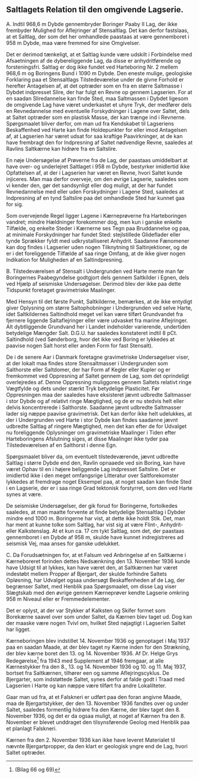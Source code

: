 ## Saltlagets Relation til den omgivende Lagserie.

A. Indtil 968,6 m Dybde gennembryder Boringer Paaby II Lag, der ikke frembyder Mulighed for Aflejringer af Stensaltlag. Det kan derfor fastslaas, at et Saltlag, der som det her omhandlede paastaas at være gennemboret i 958 m Dybde, maa være fremmed for sine Omgivelser.

Det er derimod tænkeligt, at et Saltlag kunde være udskilt i Forbindelse med Afsaetningen af de dybereliggende Lag, da disse er anhydritførende og forsteningsfri. Saltlag er dog ikke fundet ved Harteboring Nr. 2 mellem 968,6 m og Boringens Bund i 1090 m Dybde. Den eneste mulige, geologiske Forklaring paa et Stensaltlags Tilstedeværelse under de givne Forhold er herefter Antagelsen af, at det optræder som en fra en større Saltmasse i Dybdet indpresset Slire, der har fulgt en Revne op gennem Lagserien. For at en saadan Sliredannelse kan finde Sted, maa Saltmassen i Dybdet ligesom de omgivende Lag have været underkastet et uhyre Tryk, der medfører dels en Revnedannelse med eventuelle Forskydninger i Lagene over Saltet, dels at Saltet optræder som en plastisk Masse, der kan trænge ind i Revnerne. Spørgsmaalet bliver derfor, om man ud fra Kendskabet til Lagseriens Beskaffenhed ved Harte kan finde Holdepunkter for eller imod Antagelsen af, at Lagserien har været udsat for saa kraftige Paavirkninger, at de kan have frembragt den for Indpresning af Saltet nødvendige Revne, saaledes at Ravlins Saltkærne kan hidrøre fra en Saltslire.

En nøje Undersøgelse af Prøverne fra de Lag, der paastaas umiddelbart at have over- og underlejret Saltlaget i 958 m Dybde, bestyrker imidlertid ikke Opfattelsen af, at der i Lagserien har været en Revne, hvori Saltet kunde injiceres. Man maa derfor overveje, om den øvrige Lagserie, saaledes som vi kender den, gør det sandsynligt eller dog muligt, at der har fundet Revnedannelse med eller uden Forskydninger i Lagene Sted, saaledes at Indpresning af en tynd Saltslire paa det omhandlede Sted har kunnet gaa for sig.

Som overvejende Regel ligger Lagene i Kærneprøverne fra Harteboringen vandret; mindre Hældninger forekommer dog, men kun i ganske enkelte Tilfælde, og enkelte Steder i Kærnerne ses Tegn paa Bruddannelse og paa, at minimale Forskydninger har fundet Sted: stejlstillede Glideflader eller tynde Sprækker fyldt med udkrystalliseret Anhydrit. Saadanne Fænomener kan dog findes i Lagserier uden nogen Tilknytning til Saltinjektioner, og de er i det foreliggende Tilfælde af saa ringe Omfang, at de ikke giver nogen Indikation for Muligheden af en Saltindpresning.

B. Tilstedeværelsen af Stensalt i Undergrunden ved Harte mente man før Boringernes Paabegyndelse godtgjort dels gennem Saltkilder i Egnen, dels ved Hjælp af seismiske Undersøgelser. Derimod blev der ikke paa dette Tidspunkt foretaget gravimetriske Maalinger.

Med Hensyn til det første Punkt, Saltkilderne, bemærkes, at de ikke entydigt giver Oplysning om større Saltophobninger i Undergrunden ved selve Harte, idet Saltkildernes Saltindhold meget vel kan være tilført Grundvandet fra fjernere liggende Saltaflejringer eller være udvasket fra marine Aflejringer. Alt dybtliggende Grundvand her i Landet indeholder varierende, undertiden betydelige Mængder Salt. D.G.U. har saaledes konstateret indtil 8 pCt. Saltindhold (ved Sønderborg, hvor det ikke ved Boring er lykkedes at paavise nogen Salt horst eller anden Form for fast Stensalt).

De i de senere Aar i Danmark foretagne gravimetriske Undersøgelser viser, at der lokalt maa findes store Stensaltmasser i Undergrunden som Salthorste eller Saltdomer, der har Form af Kegler eller Kupler og er fremkommet ved Oppresning af Saltet gennem de Lag, som det oprindeligt overlejredes af. Denne Oppresning muliggores gennem Saltets relativt ringe Vægtfylde og dets under stærkt Tryk betydelige Plasticitet. Før Oppresningen maa der saaledes have eksisteret jævnt udbredte Saltmasser i stor Dybde og af relativt ringe Mægtighed, og de er nu stedvis helt eller delvis koncentrerede i Salthorste. Saadanne jævnt udbredte Saltmasser lader sig næppe paavise gravimetrisk. Det kan derfor ikke helt udelukkes, at der i Undergrunden ved Harte i stor Dybde kan findes saadanne jævnt udbredte Saltlag af ringere Mægtighed, men det kan efter de for Udvalget nu foreliggende Oplysninger om gravimetriske Maalinger i Tiden efter Harteboringens Afslutning siges, at disse Maalinger ikke tyder paa Tilstedeværelsen af en Salthorst i denne Egn.

Spørgsmaalet bliver da, om eventuelt tilstedeværende, jævnt udbredte Saltlag i større Dybde end den, Ravlin opnaaede ved sin Boring, kan have været Ophav til en i højere beliggende Lag indpresset Saltslire. Det er imidlertid ikke i den meget omfangsrige Litteratur over Saltforekomster lykkedes at fremdrage noget Eksempel paa, at noget saadan kan finde Sted i en Lagserie, der er i saa ringe Grad tektonisk forstyrret, som den ved Harte synes at være.

De seismiske Undersøgelser, der gik forud for Boringerne, fortolkedes saaledes, at man maatte forvente at finde betydelige Stensaltlag i Dybder mindre end 1000 m. Boringerne har vist, at dette ikke holdt Stik. Det, man har ment at kunne tolke som Saltlag, har vist sig at være Flint-, Anhydrit- eller Kalkstenslag. At et kun ca. 17 cm tykt Saltlag, som det, der paastaas gennemboret i en Dybde af 958 m, skulde have kunnet indregistreres ad seismisk Vej, maa anses for ganske udelukket.

C. Da Forudsætningen for, at et Falsum ved Anbringelse af en Saltkærne i Kærneboreret forinden dettes Nedsænkning den 13. November 1936 kunde have Udsigt til at lykkes, kan have været den, at Saltkærnen har været indestøbt mellem Propper af Bjergart, der skulde forhindre Saltets Opløsning, har Udvalget ogsaa undersøgt Beskaffenheden af de Lag, der begrænser Saltet, med Henblik paa Spørgsmaalet, om disse Lag viser Slægtskab med den øvrige gennem Kærneprøver kendte Lagserie omkring 958 m Niveaul eller er FremmedeIementer.

Det er oplyst, at der var Stykker af Kalksten og Skifer formet som Borekærne saavel over som under Saltet, da Kærnen blev taget ud. Dog kan der maaske være nogen Tvivl om, hvilket Sted nøjagtigt i Lagserien Saltet har ligget.

Kærneboringen blev indstillet 14. November 1936 og genoptaget i Maj 1937 paa en saadan Maade, at der blev taget ny Kærne inden for den Strækning, der blev kærne boret den 13. og 14. November 1936. Af Dr. Helge Grys Redegørelse[^1] fra 1943 med Supplement af 1946 fremgaar, at alle Kærnestykker fra den 8., 13. og 14. November 1936 og 10. og 11. Maj 1937, bortset fra Saltkærnen, tilhører een og samme Aflejringscyklus. De Bjergarter, som indstøttede Saltet, synes derfor at falde godt i Traad med Lagserien i Harte og kan næppe være tilført fra andre Lokalilteter.

Gaar man ud fra, at et Falskneri er udført paa den foran angivne Maade, maa de Bjergartstykker, der den 13. November 1936 fandtes over og under Saltet, saaledes formentlig hidrøre fra den Kærne, der blev taget den 8. November 1936, og det er da ogsaa muligt, at noget af Kærnen fra den 8. November er blevet unddraget den tilsynsførende Geolog med Henblik paa et planlagt Falskneri.

Kærnen fra den 2. November 1936 kan ikke have leveret Materialet til nævnte Bjergartpropper, da den klart er geologisk yngre end de Lag, hvori Saltet optræder.

[^1]: (Bilag 66 og 69)
